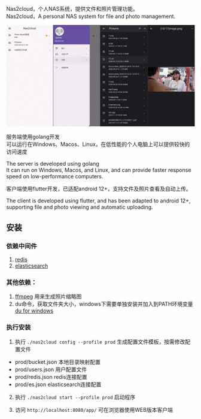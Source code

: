 Nas2cloud，个人NAS系统，提供文件和照片管理功能。  
Nas2cloud，A personal NAS system for file and photo management.

<img src="./release/screenshot.png"/>

服务端使用golang开发  
可以运行在Windows、Macos、Linux，在低性能的个人电脑上可以提供较快的访问速度

The server is developed using golang  
It can run on Windows, Macos, and Linux, and can provide faster response speed on low-performance computers.

客户端使用flutter开发，已适配android 12+，支持文件及照片查看及自动上传。

The client is developed using flutter, and has been adapted to android 12+, supporting file and photo viewing and
automatic uploading.

## 安装

### 依赖中间件

1. [redis](https://hub.docker.com/_/redis)
2. [elasticsearch](https://hub.docker.com/_/elasticsearch)

### 其他依赖：

1. [ffmpeg](https://ffmpeg.org/download.html) 用来生成照片缩略图
2. du命令，获取文件夹大小，windows下需要单独安装并加入到PATH环境变量 [du for windows](https://learn.microsoft.com/en-us/sysinternals/downloads/du)

### 执行安装

1. 执行 `./nas2cloud config --profile prod` 生成配置文件模板，按需修改配置文件

- prod/bucket.json 本地目录映射配置
- prod/users.json 用户配置文件
- prod/redis.json redis连接配置
- prod/es.json elasticsearch连接配置

2. 执行 `./nas2cloud start --profile prod` 启动程序

3. 访问 `http://localhost:8080/app/` 可在浏览器使用WEB版本客户端
